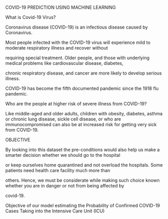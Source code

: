 COVID-19 PREDICTION USING MACHINE LEARNING

What is Covid-19 Virus?

Coronavirus disease (COVID-19) is an infectious disease caused by Coronavirus.

Most people infected with the COVID-19 virus will experience mild to moderate respiratory illness and recover without

requiring special treatment. Older people, and those with underlying medical problems like cardiovascular disease, diabetes,

chronic respiratory disease, and cancer are more likely to develop serious illness.

COVID-19 has become the fifth documented pandemic since the 1918 flu pandemic.

Who are the people at higher risk of severe illness from COVID-19?

Like middle-aged and older adults, children with obesity, diabetes, asthma or chronic lung disease, sickle cell disease, or who are immunocompromised can also be at increased risk for getting very sick from COVID-19.



OBJECTIVE 


By looking into this dataset the pre-conditions would also help us make a smarter decision whether we should go to the hospital

or keep ourselves home quarantined and not overload the hospitals. Some patients need health care facility much more than

others. Hence, we must be considerate while making such choice known whether you are in danger or not from being affected by

covid-19.

Objective of our model estimating the Probability of Confirmed COVID-19 Cases Taking into the Intensive Care Unit (ICU)
